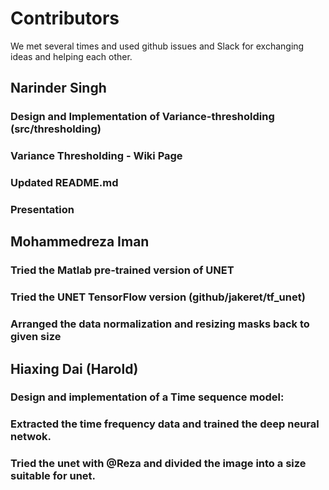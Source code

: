 # Contributors

We met several times and used github issues and Slack for exchanging ideas and helping each other. 

## Narinder Singh
### Design and Implementation of Variance-thresholding (src/thresholding)
### Variance Thresholding - Wiki Page
### Updated README.md
### Presentation

## Mohammedreza Iman
### Tried the Matlab pre-trained version of UNET
### Tried the UNET TensorFlow version (github/jakeret/tf_unet)
### Arranged the data normalization and resizing masks back to given size

## Hiaxing Dai (Harold)
### Design and implementation of a Time sequence model:
### Extracted the time frequency data and trained the deep neural netwok.
### Tried the unet with @Reza and divided the image into a size suitable for unet.
